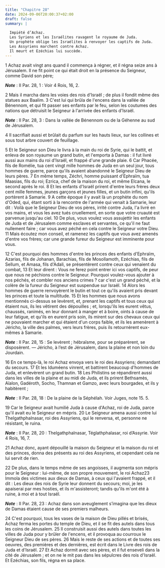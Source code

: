 ```yaml
---
title: "Chapitre 28"
date: 2024-09-06T20:00:37+02:00
draft: false
summary: |
  
  Impiété d’Achaz.
  Les Syriens et les Israélites ravagent le royaume de Juda.
  Un prophète oblige les Israélites à renvoyer les captifs de Juda.
  Les Assyriens marchent contre Achaz.
  Il meurt et Ezéchias lui succède.
---
```



1 Achaz avait vingt ans quand il commença à régner, et il régna seize ans à Jérusalem. Il ne fit point ce qui était droit en la présence du Seigneur, comme David son père;

***Note*** :  II Par. 28, 1 : Voir 4 Rois, 16, 2.

2 Mais il marcha dans les voies des rois d'Israël ; de plus il fondit même des statues aux Baalim. 3 C'est lui qui brûla de l'encens dans la vallée de Bénennom, et qui fit passer ses enfants par le feu, selon les coutumes des nations que détruisit le Seigneur à l'arrivée des enfants d'Israël.

***Note*** :  II Par. 28, 3 : Dans la vallée de Bénennom ou de la Géhenne au sud de Jérusalem.

4 Il sacrifiait aussi et brûlait du parfum sur les hauts lieux, sur les collines et sous tout arbre couvert de feuillage.


5 Et le Seigneur son Dieu le livra à la main du roi de Syrie, qui le battit, et enleva de son royaume un grand butin, et l'emporta à Damas : il fut livré aussi aux mains du roi d'Israël, et frappé d'une grande plaie. 6 Car Phacée, fils de Romélie, tua cent vingt mille hommes de Juda en un seul jour, tous hommes de guerre, parce qu'ils avaient abandonné le Seigneur Dieu de leurs pères. 7 En même temps, Zéchri, homme puissant d'Ephraïm, tua Maasias, fils du roi; Ezrica, chef de la maison du roi, et même Elcana, le second après le roi. 8 Et les enfants d'Israël prirent d'entre leurs frères deux cent mille femmes, jeunes garçons et jeunes filles, et un butin infini, qu'ils portèrent à Samarie. 9 A cette époque il y avait là un prophète du nom d'Oded, qui, étant sorti à la rencontre de l'armée qui venait à Samarie, leur dit : Voilà que le Seigneur Dieu de vos pères, irrité contre Juda, l'a livré en vos mains, et vous les avez tués cruellement, en sorte que votre cruauté est parvenue jusqu'au ciel. 10 De plus, vous
voulez vous assujettir les enfants de Juda et de Jérusalem comme esclaves et servantes, ce qu'il ne faut nullement faire ; car vous avez péché en cela contre le Seigneur votre Dieu. 11 Mais écoutez mon conseil, et ramenez les captifs que vous avez amenés d'entre vos frères; car une grande fureur du Seigneur est imminente pour vous.


12 C'est pourquoi des hommes d'entre les princes des enfants d'Ephraïm, Azarias, fils de Johanan, Barachias, fils de Mosollamoth, Ezéchias, fils de Sellum, et Amasa, fils d'Adali, se présentèrent contre ceux qui venaient du combat, 13 Et leur dirent : Vous ne ferez point entrer ici vos captifs, de peur que nous ne péchions contre le Seigneur. Pourquoi voulez-vous ajouter à nos péchés, et combler nos anciens crimes ? car c'est un grand péché, et la colère de la fureur du Seigneur est suspendue sur Israël. 14 Alors les hommes de guerre renvoyèrent le butin et tout ce qu'ils avaient pris devant les princes et toute la multitude. 15 Et les hommes que nous avons mentionnés ci-dessus se levèrent, et, prenant les captifs et tous ceux qui étaient nus, ils les vêtirent des dépouilles ; et, lorsqu'ils les eurent vêtus, chaussés, ranimés, en leur donnant à manger et à boire, oints à cause de leur fatigue, et qu'ils en eurent pris soin, ils mirent sur des chevaux ceux qui ne pouvaient marcher et qui étaient d'un corps
faible, et ils les amenèrent à Jéricho, la ville des palmes, vers leurs frères, puis ils retournèrent eux-mêmes à Samarie.

***Note*** :  II Par. 28, 15 : Se levèrent ; hébraïsme, pour se préparèrent, se disposèrent. ― Jéricho, à l’est de Jérusalem, dans la plaine et non loin du Jourdain.


16 En ce temps-là, le roi Achaz envoya vers le roi des Assyriens; demandant du secours. 17 Et les Iduméens vinrent, et battirent beaucoup d'hommes de Juda, et enlevèrent un grand butin. 18 Les Philistins se répandirent aussi dans les villes de la plaine et au midi de Juda, et ils prirent Bethsamès, Aïalon, Gadéroth, Socho, Thamnan et Gamzo, avec leurs bourgades, et ils y habitèrent ;

***Note*** :  II Par. 28, 18 : De la plaine de la Séphélah. Voir Juges, note 15. 5.

19 Car le Seigneur avait humilié Juda à cause d'Achaz, roi de Juda, parce qu'il avait eu le Seigneur en mépris. 20 Le Seigneur amena aussi contre lui Thelgathphalnasar, roi des Assyriens, qui le renversa, et, personne ne résistant, le ruina.

***Note*** :  II Par. 28, 20 : Thelgathphalnasar, Téglathphalasar, roi d’Assyrie. Voir 4 Rois, 16, 7.

21 Achaz donc, ayant dépouillé la maison du Seigneur et la maison du roi et des princes, donna des présents au roi des Assyriens, et cependant cela ne lui servit de rien.


22 De plus, dans le temps même de ses angoisses, il augmenta son mépris pour le Seigneur : lui-même, de son propre mouvement, le roi Achaz23 Immola des victimes aux dieux de Damas, à ceux qui l'avaient frappé, et il dit : Les dieux des rois de Syrie leur donnent du secours; moi, je les apaiserai par mes hosties, et ils m'assisteront; tandis qu'ils m'ont été à ruine, à moi et à tout Israël.

***Note*** :  II Par. 28, 23 : Achaz dans son aveuglement s’imagina que les dieux de Damas étaient cause de ses premiers malheurs.

24 C'est pourquoi, tous les vases de la maison de Dieu pillés et brisés, Achaz ferma les portes du temple de Dieu, et il se fit des autels dans tous les coins de Jérusalem. 25 Il construisit aussi des autels dans toutes les villes de Juda pour y brûler de l'encens, et il provoqua au courroux le Seigneur Dieu de ses pères. 26 Mais le reste de ses actions et de toutes ses oeuvres, des premières et des dernières, est écrit dans le Livre des rois de Juda et d'Israël. 27 Et Achaz dormit avec ses pères, et il fut enseveli dans la cité de Jérusalem ; et on ne le mit pas dans les sépulcres des rois d'Israël. Et Ezéchias, son fils, régna en sa place.

